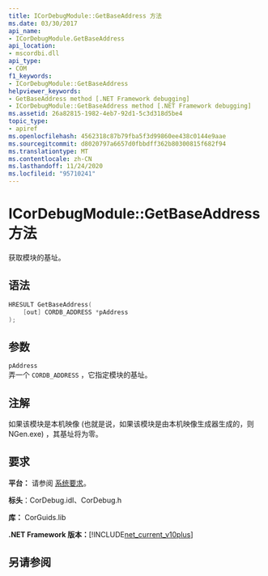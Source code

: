 ```yaml
---
title: ICorDebugModule::GetBaseAddress 方法
ms.date: 03/30/2017
api_name:
- ICorDebugModule.GetBaseAddress
api_location:
- mscordbi.dll
api_type:
- COM
f1_keywords:
- ICorDebugModule::GetBaseAddress
helpviewer_keywords:
- GetBaseAddress method [.NET Framework debugging]
- ICorDebugModule::GetBaseAddress method [.NET Framework debugging]
ms.assetid: 26a82815-1982-4eb7-92d1-5c3d318d5be4
topic_type:
- apiref
ms.openlocfilehash: 4562318c87b79fba5f3d99860ee438c0144e9aae
ms.sourcegitcommit: d8020797a6657d0fbbdff362b80300815f682f94
ms.translationtype: MT
ms.contentlocale: zh-CN
ms.lasthandoff: 11/24/2020
ms.locfileid: "95710241"
---
```

# <a name="icordebugmodulegetbaseaddress-method"></a>ICorDebugModule::GetBaseAddress 方法

获取模块的基址。  
  
## <a name="syntax"></a>语法  
  
```cpp  
HRESULT GetBaseAddress(  
    [out] CORDB_ADDRESS *pAddress  
);  
```  
  
## <a name="parameters"></a>参数  

 `pAddress`  
 弄一个 `CORDB_ADDRESS` ，它指定模块的基址。  
  
## <a name="remarks"></a>注解  

 如果该模块是本机映像 (也就是说，如果该模块是由本机映像生成器生成的，则 NGen.exe) ，其基址将为零。  
  
## <a name="requirements"></a>要求  

 **平台：** 请参阅 [系统要求](../../get-started/system-requirements.md)。  
  
 **标头**：CorDebug.idl、CorDebug.h  
  
 **库：** CorGuids.lib  
  
 **.NET Framework 版本：**[!INCLUDE[net_current_v10plus](../../../../includes/net-current-v10plus-md.md)]  
  
## <a name="see-also"></a>另请参阅
